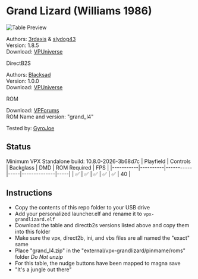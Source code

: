 # Grand Lizard (Williams 1986)

![Table Preview](vpx-grandlizard.png)

Authors: [3rdaxis](https://vpuniverse.com/profile/5553-3rdaxis/) & [slydog43](https://vpuniverse.com/profile/35-slydog43/)\
Version: 1.8.5\
Download: [VPUniverse](https://vpuniverse.com/files/file/6596-grand-lizard-williams-1986/)

DirectB2S

Authors: [Blacksad](https://vpuniverse.com/profile/9127-blacksad/)\
Version: 1.0.0\
Download: [VPUniverse](https://vpuniverse.com/files/file/5609-grand-lizard-williams-1986-2-3-screens-directb2s-b2s-db2s/)

ROM

Download: [VPForums](https://www.vpforums.org/index.php?app=downloads&showfile=894)\
ROM Name and version: "grand_l4"

Tested by: [GyroJoe](https://github.com/GyroJoe)

## Status 

Minimum VPX Standalone build: 10.8.0-2026-3b68d7c
| Playfield | Controls | Backglass | DMD | ROM Required | FPS | 
|-----------|----------|-----------|-----|--------------|-----|
| :white_check_mark: | :white_check_mark: | :white_check_mark: | :white_check_mark: | :white_check_mark: | 40 |

## Instructions

- Copy the contents of this repo folder to your USB drive
- Add your personalized launcher.elf and rename it to `vpx-grandlizard.elf`
- Download the table and directb2s versions listed above and copy them into this folder
- Make sure the vpx, direct2b, ini, and vbs files are all named the "exact" same
- Place "grand_l4.zip" in the "external/vpx-grandlizard/pinmame/roms" folder *Do Not unzip*
- For this table, the nudge buttons have been mapped to magna save
- "It's a jungle out there"
